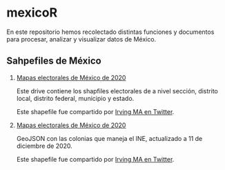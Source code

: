 # mexicoR

En este repositorio hemos recolectado distintas funciones y documentos para procesar, analizar y visualizar datos de México.

## Sahpefiles de México

1.  [Mapas electorales de México de 2020](<https://drive.google.com/drive/folders/135yT_-xH_f0G-jbRen3XNlI8Vql0ekB0>)

    Este drive contiene los shapfiles electorales de a nivel sección, distrito local, distrito federal, municipio y estado.

    Este shapefile fue compartido por [Irving MA en Twitter](<https://twitter.com/moaimx/status/1392108901382885377?s=20>).

2.  [Mapas electorales de México de 2020](<http://www.datamx.io/dataset/colonias-ine-2020>)

    GeoJSON con las colonias que maneja el INE, actualizado a 11 de diciembre de 2020.

    Este shapefile fue compartido por [Irving MA en Twitter](<https://twitter.com/moaimx/status/1412834463302705161?s=20>).
